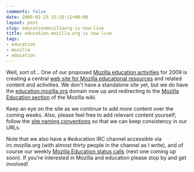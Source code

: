 ```yaml
---
comments: false
date: 2009-02-23 15:35:11+00:00
layout: post
slug: educationmozillaorg-is-now-live
title: education.mozilla.org is now live
tags:
- education
- mozilla
- education
---
```


Well, sort of... One of our proposed [Mozilla education activities](https://wiki.mozilla.org/Foundation:Planning:Education) for 2009 is creating a central [web site for Mozilla educational resources](https://wiki.mozilla.org/Foundation:Planning:Education:EDMO) and related content and activities. We don't have a standalone site yet, but we do have the [education.mozilla.org](http://education.mozilla.org/) domain now up and redirecting to the [Mozilla Education section](https://wiki.mozilla.org/Education) of the Mozilla wiki.

Keep an eye on the site as we continue to add more content over the coming weeks. Also, please feel free to add relevant content yourself; follow the [site naming conventions](https://wiki.mozilla.org/Education/Site/NamingConventions) so that we can keep consistency in our URLs.

Note that we also have a #education IRC channel accessible via irc.mozilla.org (with almost thirty people in the channel as I write), and of course our weekly [Mozilla Education status calls](https://wiki.mozilla.org/Education/StatusMeetings) (next one coming up soon). If you're interested in Mozilla and education please stop by and get involved!
